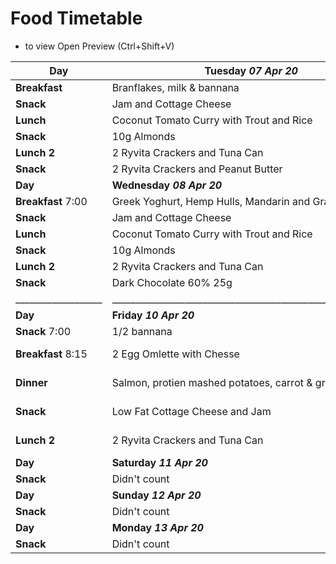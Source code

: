 # Food Timetable

- to view  Open Preview (Ctrl+Shift+V) 

| Day             | Tuesday    ***07 Apr 20***  |  C F P |
| ----------      | -------------             | -------------|
| **Breakfast**   | Branflakes, milk & bannana  |  C F P |
| **Snack**       | Jam and Cottage Cheese      |  C F P |
| **Lunch**       | Coconut Tomato Curry with Trout and Rice  |  C F P |
| **Snack**       | 10g Almonds                   |  C F P |
| **Lunch 2**     | 2 Ryvita Crackers and Tuna Can    |  C F P |
| **Snack**       | 2 Ryvita Crackers and Peanut Butter  |     C F P |
|  **Day**        | **Wednesday**   ***08 Apr 20***      |  C F P |
| **Breakfast** 7:00 | Greek Yoghurt, Hemp Hulls, Mandarin and Grape |  C F P |
| **Snack**          | Jam and Cottage Cheese      |  C F P |
| **Lunch**       | Coconut Tomato Curry with Trout and Rice  |  C F P |
| **Snack**       | 10g Almonds                   |  C F P |
| **Lunch 2**     | 2 Ryvita Crackers and Tuna Can |   C F P |
| **Snack**       | Dark Chocolate 60% 25g             |     C F P |
|___________________|_____________________________________________________________|________|
|  **Day**        | **Friday**   ***10 Apr 20***      |  C F P | 
| **Snack** 7:00   | 1/2 bannana |  13 0 0  |
| **Breakfast** 8:15| 2 Egg Omlette with Chesse      |  0 15 32 |
| **Dinner**       | Salmon, protien mashed potatoes, carrot & green beans | 39 16 34 |
| **Snack**       | Low Fat Cottage Cheese and Jam |  16 2 25 |
| **Lunch 2**     | 2 Ryvita Crackers and Tuna Can  |  14 1 30 |
|  **Day**        | **Saturday**   ***11 Apr 20***      |  C F P | 
| **Snack**    | Didn't count |  C F P  |
|  **Day**        | **Sunday**   ***12 Apr 20***      |  C F P | 
| **Snack**   | Didn't count |  C F P  |
|  **Day**        | **Monday**   ***13 Apr 20***      |  C F P | 
| **Snack**   | Didn't count |  C F P  |